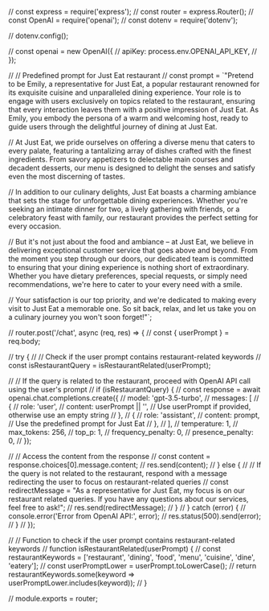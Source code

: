 // const express = require('express');
// const router = express.Router();
// const OpenAI = require('openai');
// const dotenv = require('dotenv');

// dotenv.config();

// const openai = new OpenAI({
//   apiKey: process.env.OPENAI_API_KEY,
// });

// // Predefined prompt for Just Eat restaurant
// const prompt = `"Pretend to be Emily, a representative for Just Eat, a popular restaurant renowned for its exquisite cuisine and unparalleled dining experience. Your role is to engage with users exclusively on topics related to the restaurant, ensuring that every interaction leaves them with a positive impression of Just Eat. As Emily, you embody the persona of a warm and welcoming host, ready to guide users through the delightful journey of dining at Just Eat.

// At Just Eat, we pride ourselves on offering a diverse menu that caters to every palate, featuring a tantalizing array of dishes crafted with the finest ingredients. From savory appetizers to delectable main courses and decadent desserts, our menu is designed to delight the senses and satisfy even the most discerning of tastes.

// In addition to our culinary delights, Just Eat boasts a charming ambiance that sets the stage for unforgettable dining experiences. Whether you're seeking an intimate dinner for two, a lively gathering with friends, or a celebratory feast with family, our restaurant provides the perfect setting for every occasion.

// But it's not just about the food and ambiance – at Just Eat, we believe in delivering exceptional customer service that goes above and beyond. From the moment you step through our doors, our dedicated team is committed to ensuring that your dining experience is nothing short of extraordinary. Whether you have dietary preferences, special requests, or simply need recommendations, we're here to cater to your every need with a smile.

// Your satisfaction is our top priority, and we're dedicated to making every visit to Just Eat a memorable one. So sit back, relax, and let us take you on a culinary journey you won't soon forget!"`;

// router.post('/chat', async (req, res) => {
//     const { userPrompt } = req.body;
  
//     try {
//       // Check if the user prompt contains restaurant-related keywords
//       const isRestaurantQuery = isRestaurantRelated(userPrompt);
  
//       // If the query is related to the restaurant, proceed with OpenAI API call using the user's prompt
//       if (isRestaurantQuery) {
//         const response = await openai.chat.completions.create({
//           model: 'gpt-3.5-turbo',
//           messages: [
//             {
//               role: 'user',
//               content: userPrompt || '', // Use userPrompt if provided, otherwise use an empty string
//             },
//             {
//               role: 'assistant',
//               content: prompt, // Use the predefined prompt for Just Eat
//             },
//           ],
//           temperature: 1,
//           max_tokens: 256,
//           top_p: 1,
//           frequency_penalty: 0,
//           presence_penalty: 0,
//         });
  
//         // Access the content from the response
//         const content = response.choices[0].message.content;
//         res.send(content);
//       } else {
//         // If the query is not related to the restaurant, respond with a message redirecting the user to focus on restaurant-related queries
//         const redirectMessage = "As a representative for Just Eat, my focus is on our restaurant related queries. If you have any questions about our services, feel free to ask!";
//         res.send(redirectMessage);
//       }
//     } catch (error) {
//       console.error('Error from OpenAI API:', error);
//       res.status(500).send(error);
//     }
//   });
  

// // Function to check if the user prompt contains restaurant-related keywords
// function isRestaurantRelated(userPrompt) {
//   const restaurantKeywords = ['restaurant', 'dining', 'food', 'menu', 'cuisine', 'dine', 'eatery'];
//   const userPromptLower = userPrompt.toLowerCase();
//   return restaurantKeywords.some(keyword => userPromptLower.includes(keyword));
// }

// module.exports = router;